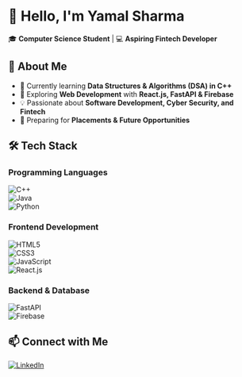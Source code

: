 
# 👋 Hello, I'm Yamal Sharma  

🎓 **Computer Science Student** | 💻 **Aspiring Fintech Developer**  

## 🚀 About Me  
- 🔭 Currently learning **Data Structures & Algorithms (DSA) in C++**  
- 🌱 Exploring **Web Development** with **React.js, FastAPI & Firebase**  
- 💡 Passionate about **Software Development, Cyber Security, and Fintech**  
- 🎯 Preparing for **Placements & Future Opportunities**  

## 🛠️ Tech Stack  

### **Programming Languages**  
![C++](https://img.shields.io/badge/C++-00599C?style=for-the-badge&logo=c%2B%2B&logoColor=white)  
![Java](https://img.shields.io/badge/Java-007396?style=for-the-badge&logo=java&logoColor=white)  
![Python](https://img.shields.io/badge/Python-3776AB?style=for-the-badge&logo=python&logoColor=white)  

### **Frontend Development**  
![HTML5](https://img.shields.io/badge/HTML5-E34F26?style=for-the-badge&logo=html5&logoColor=white)  
![CSS3](https://img.shields.io/badge/CSS3-1572B6?style=for-the-badge&logo=css3&logoColor=white)  
![JavaScript](https://img.shields.io/badge/JavaScript-F7DF1E?style=for-the-badge&logo=javascript&logoColor=black)  
![React.js](https://img.shields.io/badge/React-61DAFB?style=for-the-badge&logo=react&logoColor=black)  

### **Backend & Database**  
![FastAPI](https://img.shields.io/badge/FastAPI-009688?style=for-the-badge&logo=fastapi&logoColor=white)  
![Firebase](https://img.shields.io/badge/Firebase-FFCA28?style=for-the-badge&logo=firebase&logoColor=black)  
  
## 📫 Connect with Me  
[![LinkedIn](https://img.shields.io/badge/LinkedIn-0077B5?style=for-the-badge&logo=linkedin&logoColor=white)](https://www.linkedin.com/in/yamal-sharma-96433a352?utm_source=share&utm_campaign=share_via&utm_content=profile&utm_medium=android_app)  
  
